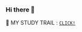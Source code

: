### Hi there 👋

:red_car: MY STUDY TRAIL : [`CLICK!`](https://www.notion.so/HYEOKE-s-Study-5a44a9c05fc747618c7a6b9d0a869305)

<!--
**devhyeoke/devhyeoke** is a ✨ _special_ ✨ repository because its `README.md` (this file) appears on your GitHub profile.

Here are some ideas to get you started:

- 🔭 I’m currently working on ...
- 🌱 I’m currently learning ...
- 👯 I’m looking to collaborate on ...
- 🤔 I’m looking for help with ...
- 💬 Ask me about ...
- 📫 How to reach me: ...
- 😄 Pronouns: ...
- ⚡ Fun fact: ...
-->
